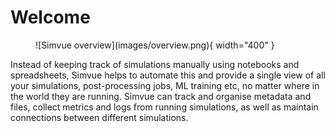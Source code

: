 # Welcome

<figure markdown>
  ![Simvue overview](images/overview.png){ width="400" }
</figure>

Instead of keeping track of simulations manually using notebooks and spreadsheets, Simvue helps to automate this
and provide a single view of all your simulations, post-processing jobs, ML training etc, no matter where in the
world they are running. Simvue can track and organise metadata and files, collect metrics and logs from running
simulations, as well as maintain connections between different simulations.
